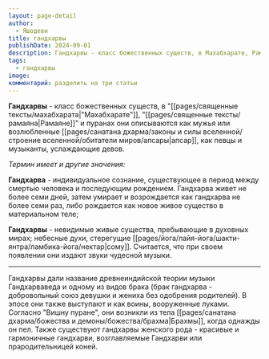 ```yaml
---
layout: page-detail
author:
  - Яшодеви
title: гандхарвы
publishDate: 2024-09-01
description: Гандхарвы - класс божественных существ, в Махабхарате, Рамаяне и пуранах они описываются как мужья или возлюбленные апсар, как певцы и музыканты, услаждающие девов.
tags:
  - гандхарвы
image: 
комментарий: разделить на три статьи
---
```

**Гандхарвы** - класс божественных существ, в "[[pages/священные тексты/махабхарата|"Махабхарате"]], "[[pages/священные тексты/рамаяна|Рамаяне]]" и пуранах они описываются как мужья или возлюбленные [[pages/санатана дхарма/законы и силы вселенной/строение вселенной/обитатели миров/апсары|апсар]], как певцы и музыканты, услаждающие девов. 

*Термин имеет и другие значения:*

**Гандхарва** - индивидуальное сознание, существующее в период между смертью человека и последующим рождением. Гандхарва живет не более семи дней, затем умирает и возрождается как гандхарва не более семи раз, либо рождается как новое живое существо в материальном теле;

**Гандхарвы** - невидимые живые существа, пребывающие в духовных мирах; небесные духи, стерегущие [[pages/йога/лайя-йога/шакти-янтра/ламбика-йога/нектар|сому]]. Считается, что при своем появлении они издают звуки чудесной музыки.

---

Гандхарвы дали название древнеиндийской теории музыки Гандхарваведа и одному из видов брака (брак гандхарва - добровольный союз девушки и жениха без одобрения родителей). В эпосе они также выступают и как воины, вооруженные луками. Согласно "Вишну пуране", они возникли из тела [[pages/санатана дхарма/божества и демоны/божества/брахма|Брахмы]], когда однажды он пел. Также существуют гандхарвы женского рода - красивые и гармоничные гандхарви, возглавляемые Гандхарви или прародительницей коней.

